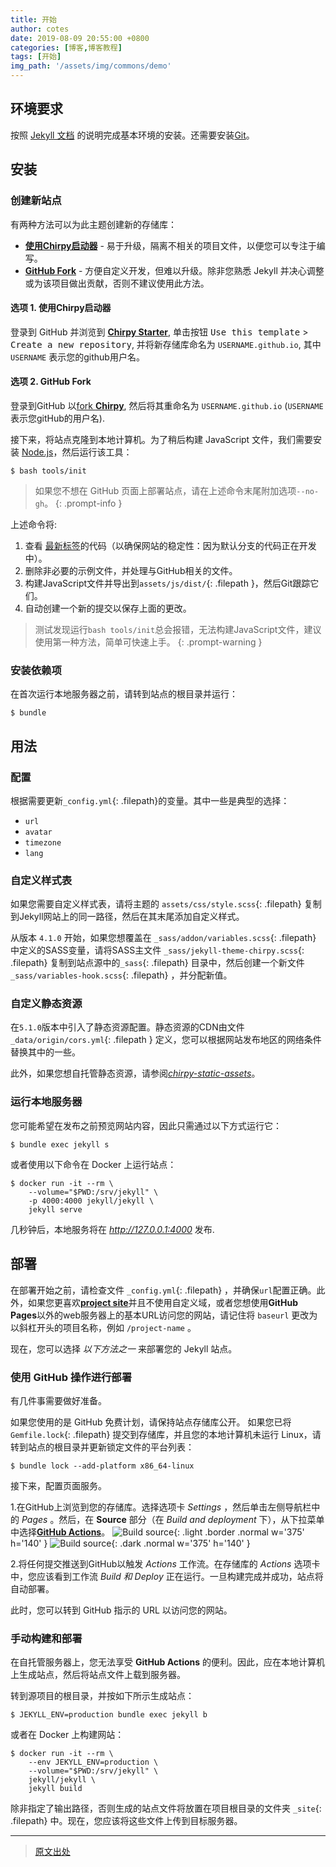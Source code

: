 ```yaml
---
title: 开始
author: cotes
date: 2019-08-09 20:55:00 +0800
categories: [博客,博客教程]
tags: [开始]
img_path: '/assets/img/commons/demo'
---
```


## 环境要求

按照 [Jekyll 文档](https://jekyllrb.com/docs/installation/) 的说明完成基本环境的安装。还需要安装[Git](https://git-scm.com/)。

## 安装

### 创建新站点

有两种方法可以为此主题创建新的存储库：

- [**使用Chirpy启动器**](#选项-1-使用chirpy启动器) - 易于升级，隔离不相关的项目文件，以便您可以专注于编写。
- [**GitHub Fork**](#选项-2-github-fork) - 方便自定义开发，但难以升级。除非您熟悉 Jekyll 并决心调整或为该项目做出贡献，否则不建议使用此方法。

#### 选项 1. 使用Chirpy启动器

登录到 GitHub 并浏览到 [**Chirpy Starter**][starter], 单击按钮 <kbd>Use this template</kbd> > <kbd>Create a new repository</kbd>, 并将新存储库命名为 `USERNAME.github.io`, 其中 `USERNAME` 表示您的github用户名。

#### 选项 2. GitHub Fork

登录到GitHub 以[fork **Chirpy**](https://github.com/cotes2020/jekyll-theme-chirpy/fork), 然后将其重命名为 `USERNAME.github.io` (`USERNAME` 表示您gitHub的用户名).

接下来，将站点克隆到本地计算机。为了稍后构建 JavaScript 文件，我们需要安装 [Node.js][nodejs]，然后运行该工具：

```console
$ bash tools/init
```

> 如果您不想在 GitHub 页面上部署站点，请在上述命令末尾附加选项`--no-gh`。
{: .prompt-info }

上述命令将:

1. 查看 [最新标签][latest-tag]的代码（以确保网站的稳定性：因为默认分支的代码正在开发中）。
2. 删除非必要的示例文件，并处理与GitHub相关的文件。
3. 构建JavaScript文件并导出到`assets/js/dist/`{: .filepath }，然后Git跟踪它们。
4. 自动创建一个新的提交以保存上面的更改。

> 测试发现运行`bash tools/init`总会报错，无法构建JavaScript文件，建议使用第一种方法，简单可快速上手。
{: .prompt-warning }

### 安装依赖项

在首次运行本地服务器之前，请转到站点的根目录并运行：

```console
$ bundle
```

## 用法

### 配置

根据需要更新`_config.yml`{: .filepath}的变量。其中一些是典型的选择：

- `url`
- `avatar`
- `timezone`
- `lang`

### 自定义样式表

如果您需要自定义样式表，请将主题的 `assets/css/style.scss`{: .filepath} 复制到Jekyll网站上的同一路径，然后在其末尾添加自定义样式。

从版本 `4.1.0` 开始，如果您想覆盖在 `_sass/addon/variables.scss`{: .filepath} 中定义的SASS变量，请将SASS主文件 `_sass/jekyll-theme-chirpy.scss`{: .filepath} 复制到站点源中的`_sass`{: .filepath} 目录中，然后创建一个新文件`_sass/variables-hook.scss`{: .filepath} ，并分配新值。

### 自定义静态资源

在`5.1.0`版本中引入了静态资源配置。静态资源的CDN由文件 `_data/origin/cors.yml`{: .filepath } 定义，您可以根据网站发布地区的网络条件替换其中的一些。

此外，如果您想自托管静态资源，请参阅[_chirpy-static-assets_](https://github.com/cotes2020/chirpy-static-assets#readme)。

### 运行本地服务器

您可能希望在发布之前预览网站内容，因此只需通过以下方式运行它：

```console
$ bundle exec jekyll s
```

或者使用以下命令在 Docker 上运行站点：

```console
$ docker run -it --rm \
    --volume="$PWD:/srv/jekyll" \
    -p 4000:4000 jekyll/jekyll \
    jekyll serve
```

几秒钟后，本地服务将在 _<http://127.0.0.1:4000>_ 发布.

## 部署

在部署开始之前，请检查文件 `_config.yml`{: .filepath} ，并确保`url`配置正确。此外，如果您更喜欢[**project site**](https://help.github.com/en/github/working-with-github-pages/about-github-pages#types-of-github-pages-sites)并且不使用自定义域，或者您想使用**GitHub Pages**以外的web服务器上的基本URL访问您的网站，请记住将 `baseurl` 更改为以斜杠开头的项目名称，例如 `/project-name` 。

现在，您可以选择 _以下方法之一_ 来部署您的 Jekyll 站点。

### 使用 GitHub 操作进行部署

有几件事需要做好准备。

如果您使用的是 GitHub 免费计划，请保持站点存储库公开。
如果您已将 `Gemfile.lock`{: .filepath} 提交到存储库，并且您的本地计算机未运行 Linux，请转到站点的根目录并更新锁定文件的平台列表：

  ```console
  $ bundle lock --add-platform x86_64-linux
  ```

接下来，配置页面服务。

1.在GitHub上浏览到您的存储库。选择选项卡 _Settings_ ，然后单击左侧导航栏中的 _Pages_ 。然后，在 **Source** 部分（在 _Build and deployment_ 下），从下拉菜单中选择[**GitHub Actions**][pages-workflow-src]。
![Build source](pages-source-light.png){: .light .border .normal w='375' h='140' }
![Build source](pages-source-dark.png){: .dark .normal w='375' h='140' }

2.将任何提交推送到GitHub以触发 _Actions_ 工作流。在存储库的 _Actions_ 选项卡中，您应该看到工作流 _Build 和 Deploy_ 正在运行。一旦构建完成并成功，站点将自动部署。

此时，您可以转到 GitHub 指示的 URL 以访问您的网站。

### 手动构建和部署

在自托管服务器上，您无法享受 **GitHub Actions** 的便利。因此，应在本地计算机上生成站点，然后将站点文件上载到服务器。

转到源项目的根目录，并按如下所示生成站点：

```console
$ JEKYLL_ENV=production bundle exec jekyll b
```

或者在 Docker 上构建网站：

```console
$ docker run -it --rm \
    --env JEKYLL_ENV=production \
    --volume="$PWD:/srv/jekyll" \
    jekyll/jekyll \
    jekyll build
```
除非指定了输出路径，否则生成的站点文件将放置在项目根目录的文件夹 `_site`{: .filepath} 中。现在，您应该将这些文件上传到目标服务器。

****

> [原文出处](https://chirpy.cotes.page/posts/getting-started/)


[nodejs]: https://nodejs.org/
[starter]: https://github.com/cotes2020/chirpy-starter
[pages-workflow-src]: https://docs.github.com/en/pages/getting-started-with-github-pages/configuring-a-publishing-source-for-your-github-pages-site#publishing-with-a-custom-github-actions-workflow
[latest-tag]: https://github.com/cotes2020/jekyll-theme-chirpy/tags
